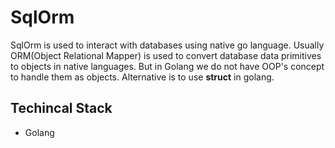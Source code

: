 # SqlOrm

SqlOrm is used to interact with databases using native go language. Usually ORM(Object Relational Mapper) is used to convert database data primitives to objects in native languages. But in Golang we do not have OOP's concept to handle them as objects. Alternative is to use **struct** in golang.


## Techincal Stack

* Golang

